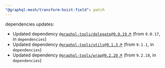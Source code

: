 ```yaml
---
"@graphql-mesh/transform-hoist-field": patch
---
```

dependencies updates:
  - Updated dependency [`@graphql-tools/delegate@9.0.19` ↗︎](https://www.npmjs.com/package/@graphql-tools/delegate/v/9.0.19) (from `9.0.17`, in `dependencies`)
  - Updated dependency [`@graphql-tools/utils@9.1.3` ↗︎](https://www.npmjs.com/package/@graphql-tools/utils/v/9.1.3) (from `9.1.1`, in `dependencies`)
  - Updated dependency [`@graphql-tools/wrap@9.2.20` ↗︎](https://www.npmjs.com/package/@graphql-tools/wrap/v/9.2.20) (from `9.2.18`, in `dependencies`)
